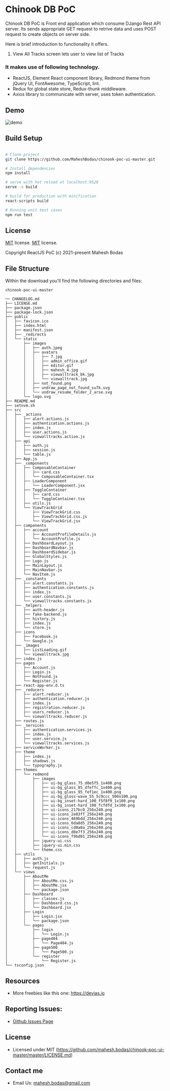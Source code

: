# Chinook DB PoC
Chinook DB PoC is Front end application which consume DJango Rest API server. Its sends appropriate GET request to retrive data and uses POST request to create objects on server side.

 Here is brief introduction to functionality it offers.

1. View All Tracks screen lets user to view list of Tracks


### It makes use of following technology.
- ReactJS, Element React component library, Redmond theme from jQuery UI, FontAwesome, TypeScript, lint.
- Redux for global state store, Redux-thunk middleware.
- Axios library to communicate with server, uses token authentication.
## Demo
![demo](https://github.com/MaheshBodas/chinook-poc-ui-master/blob/master/blob/Dashboard.png)

## Build Setup

``` bash

# Clone project
git clone https://github.com/MaheshBodas/chinook-poc-ui-master.git

# Install dependencies
npm install

# serve with hot reload at localhost:9528
serve -s build

# build for production with minification
react-scripts build

# Running unit test cases
npm run test

```


## License
[MIT](https://github.com/coreui/coreui-free-react-admin-template/blob/master/LICENSE) license.
[MIT](https://github.com/MaheshBodas/chinook-poc-ui-master/LICENSE) license.

Copyright ReactJS PoC (c) 2021-present Mahesh Bodas

## File Structure

Within the download you'll find the following directories and files:

```
chinook-poc-ui-master

── CHANGELOG.md
├── LICENSE.md
├── package.json
├── package-lock.json
├── public
│   ├── favicon.ico
│   ├── index.html
│   ├── manifest.json
│   ├── _redirects
│   └── static
│       ├── images
│       │   ├── auth.jpeg
│       │   ├── avatars
│       │   │   ├── 7.jpg
│       │   │   ├── admin_office.gif
│       │   │   ├── editor.gif
│       │   │   ├── mahesh_4.jpg
│       │   │   ├── viewalltrack_bk.jpg
│       │   │   └── viewalltrack.jpg
│       │   ├── not_found.png
│       │   ├── undraw_page_not_found_su7k.svg
│       │   └── undraw_resume_folder_2_arse.svg
│       └── logo.svg
├── README.md
├── setnvm.sh
├── src
│   ├── _actions
│   │   ├── alert.actions.js
│   │   ├── authentication.actions.js
│   │   ├── index.js
│   │   ├── user.actions.js
│   │   └── viewalltracks.action.js
│   ├── api
│   │   ├── auth.js
│   │   ├── session.js
│   │   └── table.js
│   ├── App.js
│   ├── _components
│   │   ├── ComposableContainer
│   │   │   ├── card.css
│   │   │   └── ComposableContainer.tsx
│   │   ├── LoaderComponent
│   │   │   └── LoaderComponent.jsx
│   │   ├── ToggleContainer
│   │   │   ├── card.css
│   │   │   └── ToggleContainer.tsx
│   │   ├── utils.js
│   │   └── ViewTrackGrid
│   │       ├── ViewTrackGrid.css
│   │       ├── ViewTrackGrid.css.js
│   │       └── ViewTrackGrid.jsx
│   ├── components
│   │   ├── account
│   │   │   ├── AccountProfileDetails.js
│   │   │   └── AccountProfile.js
│   │   ├── DashboardLayout.js
│   │   ├── DashboardNavbar.js
│   │   ├── DashboardSidebar.js
│   │   ├── GlobalStyles.js
│   │   ├── Logo.js
│   │   ├── MainLayout.js
│   │   ├── MainNavbar.js
│   │   └── NavItem.js
│   ├── _constants
│   │   ├── alert.constants.js
│   │   ├── authentication.constants.js
│   │   ├── index.js
│   │   ├── user.constants.js
│   │   └── viewalltracks.constants.js
│   ├── _helpers
│   │   ├── auth-header.js
│   │   ├── fake-backend.js
│   │   ├── history.js
│   │   ├── index.js
│   │   └── store.js
│   ├── icons
│   │   ├── Facebook.js
│   │   └── Google.js
│   ├── _images
│   │   ├── ListLoading.gif
│   │   └── viewalltrack.jpg
│   ├── index.js
│   ├── pages
│   │   ├── Account.js
│   │   ├── Login.js
│   │   ├── NotFound.js
│   │   └── Register.js
│   ├── react-app-env.d.ts
│   ├── _reducers
│   │   ├── alert.reducer.js
│   │   ├── authentication.reducer.js
│   │   ├── index.js
│   │   ├── registration.reducer.js
│   │   ├── users.reducer.js
│   │   └── viewalltracks.reducer.js
│   ├── routes.js
│   ├── _services
│   │   ├── authentication.services.js
│   │   ├── index.js
│   │   ├── user.service.js
│   │   └── viewalltracks.services.js
│   ├── serviceWorker.js
│   ├── theme
│   │   ├── index.js
│   │   ├── shadows.js
│   │   └── typography.js
│   ├── themes
│   │   └── redmond
│   │       ├── images
│   │       │   ├── ui-bg_glass_75_d0e5f5_1x400.png
│   │       │   ├── ui-bg_glass_85_dfeffc_1x400.png
│   │       │   ├── ui-bg_glass_95_fef1ec_1x400.png
│   │       │   ├── ui-bg_gloss-wave_55_5c9ccc_500x100.png
│   │       │   ├── ui-bg_inset-hard_100_f5f8f9_1x100.png
│   │       │   ├── ui-bg_inset-hard_100_fcfdfd_1x100.png
│   │       │   ├── ui-icons_217bc0_256x240.png
│   │       │   ├── ui-icons_2e83ff_256x240.png
│   │       │   ├── ui-icons_469bdd_256x240.png
│   │       │   ├── ui-icons_6da8d5_256x240.png
│   │       │   ├── ui-icons_cd0a0a_256x240.png
│   │       │   ├── ui-icons_d8e7f3_256x240.png
│   │       │   └── ui-icons_f9bd01_256x240.png
│   │       ├── jquery-ui.css
│   │       ├── jquery-ui.min.css
│   │       └── theme.css
│   ├── utils
│   │   ├── auth.js
│   │   ├── getInitials.js
│   │   └── request.js
│   └── views
│       ├── AboutMe
│       │   ├── AboutMe.css.js
│       │   ├── AboutMe.jsx
│       │   └── package.json
│       ├── Dashboard
│       │   ├── classes.js
│       │   ├── Dashboard.css.js
│       │   └── Dashboard.jsx
│       ├── Login
│       │   ├── Login.jsx
│       │   └── package.json
│       └── pages
│           ├── login
│           │   └── Login.js
│           ├── page404
│           │   └── Page404.js
│           ├── page500
│           │   └── Page500.js
│           └── register
│               └── Register.js
└── tsconfig.json

```

## Resources

- More freebies like this one: <https://devias.io>

## Reporting Issues:

- [Github Issues Page](https://github.com/devias-io/react-material-dashboard/issues?ref=devias-io)

## License

- Licensed under MIT (https://github.com/mahesh.bodas/chinook-poc-ui-master/master/LICENSE.md)

## Contact me

- Email Us: mahesh.bodas@gmail.com
